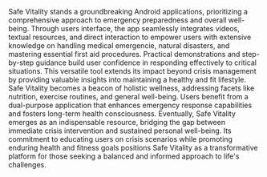 Safe Vitality stands a groundbreaking Android applications, prioritizing a comprehensive approach to emergency preparedness and overall well-being. Through users interface, the app seamlessly integrates videos, textual resources, and direct interaction to empower users with extensive knowledge on handling medical emergencie, natural disasters, and mastering essential first aid procedures. Practical demonstrations and step-by-step guidance build user confidence in responding effectively to critical situations.
This versatile tool extends its impact beyond crisis management by providing valuable insights into maintaining a healthy and fit lifestyle. Safe Vitality becomes a beacon of holistic wellness, addressing facets like nutrition, exercise routines, and general well-being. Users benefit from a dual-purpose application that enhances emergency response capabilities and fosters long-term health consciousness.
Eventually, Safe Vitality emerges as an indispensable resource, bridging the gap between immediate crisis intervention and sustained personal well-being. Its commitment to educating users on crisis scenarios while promoting enduring health and fitness goals positions Safe Vitality as a transformative platform for those seeking a balanced and informed approach to life's challenges.


